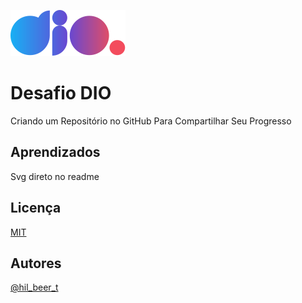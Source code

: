 
![Dio logo](./img/dio_logo.svg)


# Desafio DIO 


Criando um Repositório no GitHub Para Compartilhar Seu Progresso




## Aprendizados

Svg direto no readme




## Licença

[MIT](https://choosealicense.com/licenses/mit/)


## Autores

[@hil_beer_t](https://www.github.com/hil-beer-t)

